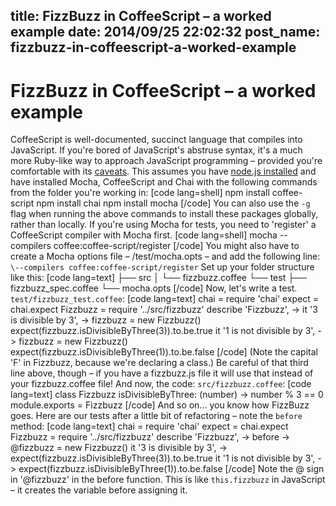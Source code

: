 title: FizzBuzz in CoffeeScript – a worked example
date: 2014/09/25 22:02:32
post_name: fizzbuzz-in-coffeescript-a-worked-example
---
# FizzBuzz in CoffeeScript – a worked example

CoffeeScript is well-documented, succinct language that compiles into JavaScript. If you're bored of JavaScript's abstruse syntax, it's a much more Ruby-like way to approach JavaScript programming – provided you're comfortable with its [caveats](https://donatstudios.com/CoffeeScript-Madness). This assumes you have [node.js installed](http://nodejs.org/download/) and have installed Mocha, CoffeeScript and Chai with the following commands from the folder you're working in: [code lang=shell] npm install coffee-script npm install chai npm install mocha [/code] You can also use the `-g` flag when running the above commands to install these packages globally, rather than locally. If you're using Mocha for tests, you need to 'register' a CoffeeScript compiler with Mocha first. [code lang=shell] mocha --compilers coffee:coffee-script/register [/code] You might also have to create a Mocha options file – /test/mocha.opts – and add the following line: `\--compilers coffee:coffee-script/register` Set up your folder structure like this: [code lang=text] ├── src │ └── fizzbuzz.coffee └── test ├── fizzbuzz_spec.coffee └── mocha.opts [/code] Now, let's write a test. `test/fizzbuzz_test.coffee`: [code lang=text] chai = require 'chai' expect = chai.expect Fizzbuzz = require '../src/fizzbuzz' describe 'Fizzbuzz', -> it '3 is divisible by 3', -> fizzbuzz = new Fizzbuzz() expect(fizzbuzz.isDivisibleByThree(3)).to.be.true it '1 is not divisible by 3', -> fizzbuzz = new Fizzbuzz() expect(fizzbuzz.isDivisibleByThree(1)).to.be.false [/code] (Note the capital 'F' in Fizzbuzz, because we're declaring a class.) Be careful of that third line above, though – if you have a fizzbuzz.js file it will use that instead of your fizzbuzz.coffee file! And now, the code: `src/fizzbuzz.coffee`: [code lang=text] class Fizzbuzz isDivisibleByThree: (number) -> number % 3 == 0 module.exports = Fizzbuzz [/code] And so on... you know how FizzBuzz goes. Here are our tests after a little bit of refactoring – note the `before` method: [code lang=text] chai = require 'chai' expect = chai.expect Fizzbuzz = require '../src/fizzbuzz' describe 'Fizzbuzz', -> before -> @fizzbuzz = new Fizzbuzz() it '3 is divisible by 3', -> expect(fizzbuzz.isDivisibleByThree(3)).to.be.true it '1 is not divisible by 3', -> expect(fizzbuzz.isDivisibleByThree(1)).to.be.false [/code] Note the @ sign in '@fizzbuzz' in the before function. This is like `this.fizzbuzz` in JavaScript – it creates the variable before assigning it.
